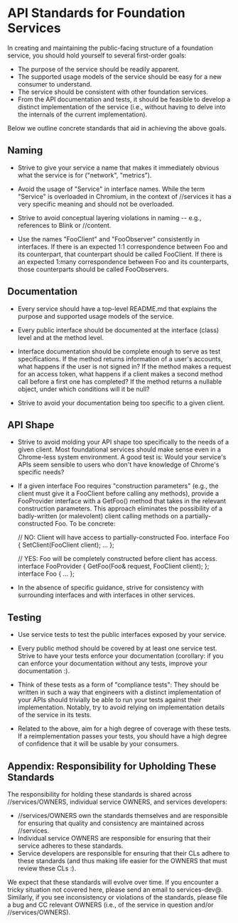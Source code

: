 # API Standards for Foundation Services

In creating and maintaining the public-facing structure of a foundation service,
you should hold yourself to several first-order goals:

* The purpose of the service should be readily apparent.
* The supported usage models of the service should be easy for a new
  consumer to understand.
* The service should be consistent with other foundation services.
* From the API documentation and tests, it should be feasible
  to develop a distinct implementation of the service (i.e., without having to
  delve into the internals of the current implementation).

Below we outline concrete standards that aid in achieving the above goals.

## Naming

* Strive to give your service a name that makes it immediately obvious what the
  service is for ("network", "metrics").

* Avoid the usage of "Service" in interface names. While the term "Service" is
  overloaded in Chromium, in the context of //services it has a very specific
  meaning and should not be overloaded.

* Strive to avoid conceptual layering violations in naming -- e.g., references
  to Blink or //content.

* Use the names "FooClient" and "FooObserver" consistently in interfaces. If
  there is an expected 1:1 correspondence between Foo and its counterpart, that
  counterpart should be called FooClient. If there is an expected 1:many
  correspondence between Foo and its counterparts, those counterparts should be
  called FooObservers.

## Documentation

* Every service should have a top-level README.md that explains the purpose and
  supported usage models of the service.

* Every public interface should be documented at the interface (class) level and
  at the method level.

* Interface documentation should be complete enough to serve as test
  specifications. If the method returns information of a user's accounts, what
  happens if the user is not signed in? If the method makes a request for an
  access token, what happens if a client makes a second method call before a
  first one has completed? If the method returns a nullable object, under which
  conditions will it be null?

* Strive to avoid your documentation being too specific to a given client.

## API Shape

* Strive to avoid molding your API shape too specifically to the needs of a
  given client. Most foundational services should make sense even in a
  Chrome-less system environment. A good test is: Would your service's APIs seem
  sensible to users who don't have knowledge of Chrome's specific needs?

* If a given interface Foo requires "construction parameters" (e.g., the client
  must give it a FooClient before calling any methods), provide a FooProvider
  interface with a GetFoo() method that takes in the relevant construction
  parameters. This approach eliminates the possibility of a badly-written (or
  malevolent) client calling methods on a partially-constructed Foo. To be
  concrete:

    // NO: Client will have access to partially-constructed Foo.
    interface Foo {
      SetClient(FooClient client);
      ...
    };

    // YES: Foo will be completely constructed before client has access.
    interface FooProvider {
      GetFoo(Foo& request, FooClient client);
    };
    interface Foo { ... };

* In the absence of specific guidance, strive for consistency with surrounding
  interfaces and with interfaces in other services.

## Testing

* Use service tests to test the public interfaces exposed by your service.

* Every public method should be covered by at least one service test. Strive
  to have your tests enforce your documentation (corollary: if you can enforce
  your documentation without any tests, improve your documentation :).

* Think of these tests as a form of "compliance tests": They should be written
  in such a way that engineers with a distinct implementation of your
  APIs should trivially be able to run your tests against their implementation.
  Notably, try to avoid relying on implementation details of the service in its
  tests.

* Related to the above, aim for a high degree of coverage with these tests. If a
  reimplementation passes your tests, you should have a high degree of
  confidence that it will be usable by your consumers.

## Appendix: Responsibility for Upholding These Standards

The responsibility for holding these standards is shared across
//services/OWNERS, individual service OWNERS, and services developers:

* //services/OWNERS own the standards themselves and are responsible for
  ensuring that quality and consistency are maintained across //services.
* Individual service OWNERS are responsible for ensuring that their service
  adheres to these standards.
* Service developers are responsible for ensuring that their CLs adhere to
  these standards (and thus making life easier for the OWNERS that must review 
  these CLs :).

We expect that these standards will evolve over time. If you encounter a tricky
situation not covered here, please send an email to services-dev@. Similarly, if
you see inconsistency or violations of the standards, please file a bug and CC
relevant OWNERS (i.e., of the service in question and/or //services/OWNERS).
